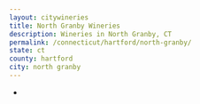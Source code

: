```yaml
---
layout: citywineries
title: North Granby Wineries
description: Wineries in North Granby, CT
permalink: /connecticut/hartford/north-granby/
state: ct
county: hartford
city: north granby
---
```

-
